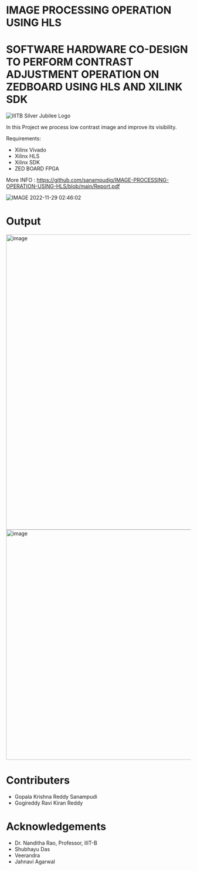 # IMAGE PROCESSING OPERATION USING HLS

# SOFTWARE HARDWARE CO-DESIGN TO PERFORM CONTRAST ADJUSTMENT OPERATION ON ZEDBOARD USING HLS AND XILINK SDK


![IIITB Silver Jubilee Logo](https://user-images.githubusercontent.com/110079648/204360431-1f394d1c-6847-4eae-95c8-1b9fc9d81fe6.png)

In this Project we process low contrast image and improve its visibility.

Requirements:
- Xilinx Vivado
- Xilinx HLS
- Xilinx SDK
- ZED BOARD FPGA

More INFO : https://github.com/sanampudig/IMAGE-PROCESSING-OPERATION-USING-HLS/blob/main/Report.pdf

![IMAGE 2022-11-29 02:46:02](https://user-images.githubusercontent.com/110079648/204382627-98d07726-27ef-412f-9787-b106693a1584.jpg)

# Output

<img width="804" alt="image" src="https://user-images.githubusercontent.com/110079648/204384015-a66ee3e0-148a-420c-89fb-b32ddd3d9fc6.png">


<img width="627" alt="image" src="https://user-images.githubusercontent.com/110079648/204362015-38e5dd3e-78fb-4c2b-8241-f70eacd49af9.png">

# Contributers
- Gopala Krishna Reddy Sanampudi
- Gogireddy Ravi Kiran Reddy
# Acknowledgements
- Dr. Nanditha Rao, Professor, IIIT-B
- Shubhayu Das
- Veerandra
- Jahnavi Agarwal


